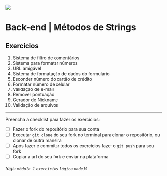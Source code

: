 ![](https://i.imgur.com/xG74tOh.png)

# Back-end | Métodos de Strings

## Exercícios

1. Sistema de filtro de comentários
2. Sistema para formatar números
3. URL amigável
4. Sistema de formatação de dados do formulário
5. Esconder número do cartão de crédito
6. Formatar número de celular
7. Validação de e-mail
8. Remover pontuação
9. Gerador de Nickname
10. Validação de arquivos

---

Preencha a checklist para fazer os exercícios:

-   [ ] Fazer o fork do repositório para sua conta
-   [ ] Executar `git clone` do seu fork no terminal para clonar o repositório, ou clonar de outra maneira
-   [ ] Após fazer e commitar todos os exercícios fazer o `git push` para seu fork
-   [ ] Copiar a url do seu fork e enviar na plataforma

###### tags: `módulo 1` `exercícios` `lógica` `nodeJS`
